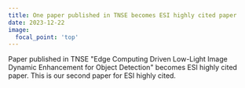 ```yaml
---
title: One paper published in TNSE becomes ESI highly cited paper
date: 2023-12-22
image:
  focal_point: 'top'
---
```


Paper published in TNSE "Edge Computing Driven Low-Light Image Dynamic Enhancement for Object Detection" becomes ESI highly cited paper. This is our second paper for ESI highly cited.

<!--more-->

